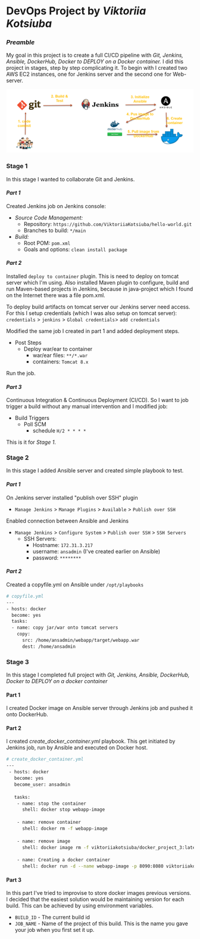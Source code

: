 # DevOps Project by *Viktoriia Kotsiuba*

### *Preamble*
My goal in this project is to create a full CI/CD pipeline with *Git, Jenkins, Ansible, DockerHub, Docker to DEPLOY on a Docker container.* I did this project in stages, step by step complicating it. To begin with I created two AWS EC2 instances, one for Jenkins server and the second one for Web-server.

![alt-text](https://github.com/ViktoriiaKotsiuba/devops_project/blob/main/images/Project-4.png)

### Stage 1
In this stage I wanted to collaborate Git and Jenkins.

#### *Part 1*
Created Jenkins job on Jenkins console:
*  *Source Code Management:*
   * Repository: `https://github.com/ViktoriiaKotsiuba/hello-world.git`
   * Branches to build: `*/main`
* *Build:*
   * Root POM: `pom.xml`
   * Goals and options: `clean install package`

#### *Part 2*
Installed `deploy to container` plugin. This is need to deploy on tomcat server which I'm using. Also installed Maven plugin to configure, build and run Maven-based projects in Jenkins, because in java-project which I found on the Internet there was a file pom.xml.

To deploy build artifacts on tomcat server our Jenkins server need access. For this I setup credentials (which I was also setup on tomcat server):
`credentials` > `jenkins` > `Global credentials`> `add credentials`

Modified the same job I created in part 1 and added deployment steps.
* Post Steps
   * Deploy war/ear to container
      * war/ear files: `**/*.war`
      * containers: `Tomcat 8.x`

Run the job.

#### *Part 3*
Continuous Integration & Continuous Deployment (CI/CD). So I want to job trigger a build without any manual intervention and I modified job:
* Build Triggers
   * Poll SCM
      * schedule `H/2 * * * *`

This is it for *Stage 1*.

### Stage 2
In this stage I added Ansible server and created simple playbook to test.

#### *Part 1*
On Jenkins server installed "publish over SSH" plugin
* `Manage Jenkins` > `Manage Plugins` > `Available` > `Publish over SSH`

Enabled connection between Ansible and Jenkins
* `Manage Jenkins` > `Configure System` > `Publish over SSH` > `SSH Servers`
   * SSH Servers:
      * Hostname: `172.31.3.217`
      * username: `ansadmin` (I've created earlier on Ansible)
      * password: `********`

#### *Part 2*
Created a copyfile.yml on Ansible under `/opt/playbooks`
```sh 
# copyfile.yml
---
- hosts: docker
  become: yes
  tasks:
  - name: copy jar/war onto tomcat servers
    copy:
      src: /home/ansadmin/webapp/target/webapp.war
      dest: /home/ansadmin

```
### Stage 3
In this stage I completed full project with *Git, Jenkins, Ansible, DockerHub, Docker to DEPLOY on a docker container*

#### Part 1
I created Docker image on Ansible server through Jenkins job and pushed it onto DockerHub.

#### Part 2
I created *create_docker_container.yml* playbook. This get initiated by Jenkins job, run by Ansible and executed on Docker host.

```sh
# create_docker_container.yml
---
 - hosts: docker
   become: yes
   become_user: ansadmin

   tasks:
    - name: stop the container
      shell: docker stop webapp-image

    - name: remove container
      shell: docker rm -f webapp-image

    - name: remove image
      shell: docker image rm -f viktoriiakotsiuba/docker_project_3:latest

    - name: Creating a docker container
      shell: docker run -d --name webapp-image -p 8090:8080 viktoriiakotsiuba/docker_project_3:latest
```

#### Part 3
In this part I've tried to improvise to store docker images previous versions. I decided that the easiest solution would be maintaining version for each build. This can be achieved by using environment variables.
* `BUILD_ID` -  The current build id
* `JOB_NAME` - Name of the project of this build. This is the name you gave your job when you first set it up.
